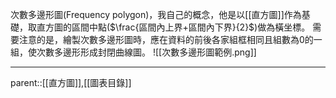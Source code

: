 次數多邊形圖(Frequency polygon)，我自己的概念，他是以[[直方圖]]作為基礎，取直方圖的區間中點($\frac{區間內上界+區間內下界}{2}$)做為橫坐標。
需要注意的是，繪製次數多邊形圖時，應在資料的前後各家組框相同且組數為0的一組，使次數多邊形形成封閉曲線圖。
![[次數多邊形圖範例.png]]
- - -
parent::[[直方圖]],[[圖表目錄]]